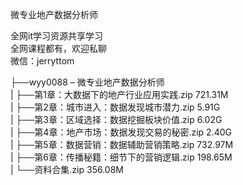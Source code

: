 微专业地产数据分析师

全网it学习资源共享学习<br>全网课程都有，欢迎私聊<br>微信：jerryttom<br>

├──wyy0088 – 微专业地产数据分析师<br> | ├──第1章：大数据下的地产行业应用实践.zip 721.31M<br> | ├──第2章：城市进入：数据发现城市潜力.zip 5.91G<br> | ├──第3章：区域选择：数据挖掘板块价值.zip 6.02G<br> | ├──第4章：地产市场：数据发现交易的秘密.zip 2.40G<br> | ├──第5章：数据营销：数据辅助营销策略.zip 732.97M<br> | ├──第6章：传播秘籍：细节下的营销逻辑.zip 198.65M<br> | └──资料合集.zip 356.08M